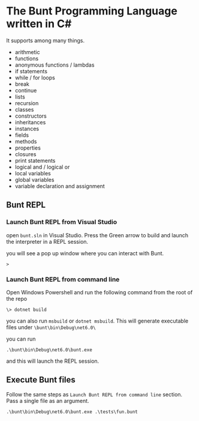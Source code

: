 # The Bunt Programming Language written in C#

It supports among many things.

- arithmetic
- functions
- anonymous functions / lambdas
- if statements
- while / for loops
- break
- continue
- lists
- recursion
- classes
- constructors
- inheritances
- instances
- fields
- methods
- properties
- closures
- print statements
- logical and / logical or
- local variables
- global variables
- variable declaration and assignment


## Bunt REPL

### Launch Bunt REPL from Visual Studio

open `bunt.sln` in Visual Studio. Press the Green arrow to build and launch the interpreter in a REPL session.

you will see a pop up window where you can interact with Bunt.

```
>
```

### Launch Bunt REPL from command line

Open Windows Powershell and run the following command from the root of the repo

```
\> dotnet build
```

you can also run `msbuild` or `dotnet msbuild`. This will generate executable files under `\bunt\bin\Debug\net6.0\`


you can run 
```
.\bunt\bin\Debug\net6.0\bunt.exe
```

and this will launch the REPL session.


## Execute Bunt files

Follow the same steps as `Launch Bunt REPL from command line` section. Pass a single file as an argument.

```
.\bunt\bin\Debug\net6.0\bunt.exe .\tests\fun.bunt
```